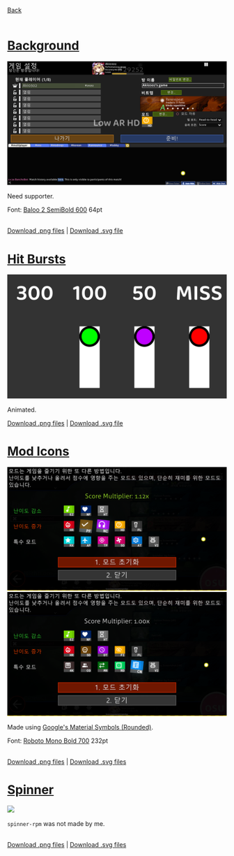[Back](https://github.com/Aki0302/skins/blob/main/README.md)<br><br>

<!----------------------------------------------------------------------------------------------------------------------------->

# [Background](https://github.com/Aki0302/skins/raw/main/elements/background/png.zip)

[![](https://github.com/Aki0302/skins/raw/main/images/Background.png)](https://github.com/Aki0302/skins/raw/main/elements/background/png.zip)

Need supporter.

Font: [Baloo 2 SemiBold 600](https://fonts.google.com/specimen/Baloo+2) 64pt<br><br>

[Download .png files](https://github.com/Aki0302/skins/raw/main/elements/background/png.zip) | [Download .svg file](https://github.com/Aki0302/skins/raw/main/elements/background/menu-background.svg)

<!----------------------------------------------------------------------------------------------------------------------------->

# [Hit Bursts](https://github.com/Aki0302/skins/raw/main/elements/hit-bursts/png.zip)

[![](https://github.com/Aki0302/skins/raw/main/images/Hit%20Bursts.png)](https://github.com/Aki0302/skins/raw/main/elements/hit-bursts/png.zip)

Animated.

[Download .png files](https://github.com/Aki0302/skins/raw/main/elements/hit-bursts/png.zip) | [Download .svg file](https://github.com/Aki0302/skins/raw/main/elements/hit-bursts/Hit%20Bursts.svg)

<!----------------------------------------------------------------------------------------------------------------------------->

# [Mod Icons](https://github.com/Aki0302/skins/raw/main/elements/mod-icons/png.zip)

[![](https://github.com/Aki0302/skins/raw/main/images/Mod%20Icons%201.png)](https://github.com/Aki0302/skins/raw/main/elements/mod-icons/png.zip)
[![](https://github.com/Aki0302/skins/raw/main/images/Mod%20Icons%202.png)](https://github.com/Aki0302/skins/raw/main/elements/mod-icons/png.zip)

Made using [Google's Material Symbols (Rounded)](https://fonts.google.com/icons?icon.style=Rounded&icon.set=Material+Symbols).

Font: [Roboto Mono Bold 700](https://fonts.google.com/specimen/Roboto+Mono) 232pt<br><br>

[Download .png files](https://github.com/Aki0302/skins/raw/main/elements/mod-icons/png.zip) | [Download .svg files](https://github.com/Aki0302/skins/raw/main/elements/mod-icons/svg.zip)

<!----------------------------------------------------------------------------------------------------------------------------->

# [Spinner](https://github.com/Aki0302/skins/raw/main/elements/spinner/png.zip)

[![](https://github.com/Aki0302/skins/raw/main/images/Spinner.gif)](https://github.com/Aki0302/skins/raw/main/elements/spinner/png.zip)

`spinner-rpm` was not made by me.<br><br>

[Download .png files](https://github.com/Aki0302/skins/raw/main/elements/spinner/png.zip) | [Download .svg files](https://github.com/Aki0302/skins/raw/main/elements/spinner/svg.zip)